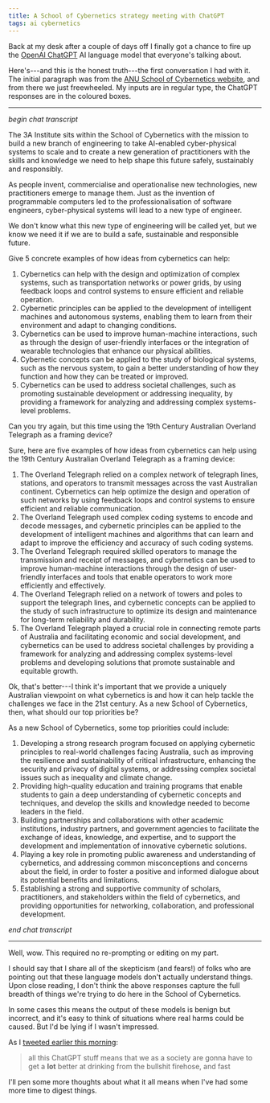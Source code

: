 ```yaml
---
title: A School of Cybernetics strategy meeting with ChatGPT
tags: ai cybernetics
---
```


Back at my desk after a couple of days off I finally got a chance to fire up the
[OpenAI ChatGPT](http://chat.openai.com) AI language model that everyone's
talking about.

Here's---and this is the honest truth---the first conversation I had with it.
The initial paragraph was from the [ANU School of Cybernetics
website](https://cybernetics.anu.edu.au/about/), and from there we just
freewheeled. My inputs are in regular type, the ChatGPT responses are in the
coloured boxes.

---

_begin chat transcript_

The 3A Institute sits within the School of Cybernetics with the mission to build
a new branch of engineering to take AI-enabled cyber-physical systems to scale
and to create a new generation of practitioners with the skills and knowledge we
need to help shape this future safely, sustainably and responsibly.

As people invent, commercialise and operationalise new technologies, new
practitioners emerge to manage them. Just as the invention of programmable
computers led to the professionalisation of software engineers, cyber-physical
systems will lead to a new type of engineer.

We don't know what this new type of engineering will be called yet, but we know
we need it if we are to build a safe, sustainable and responsible future.

Give 5 concrete examples of how ideas from cybernetics can help:

<div class="hl-para" markdown="1">

1. Cybernetics can help with the design and optimization of complex systems,
   such as transportation networks or power grids, by using feedback loops and
   control systems to ensure efficient and reliable operation.
2. Cybernetic principles can be applied to the development of intelligent
   machines and autonomous systems, enabling them to learn from their
   environment and adapt to changing conditions.
3. Cybernetics can be used to improve human-machine interactions, such as
   through the design of user-friendly interfaces or the integration of wearable
   technologies that enhance our physical abilities.
4. Cybernetic concepts can be applied to the study of biological systems, such
   as the nervous system, to gain a better understanding of how they function
   and how they can be treated or improved.
5. Cybernetics can be used to address societal challenges, such as promoting
   sustainable development or addressing inequality, by providing a framework
   for analyzing and addressing complex systems-level problems.

</div>

Can you try again, but this time using the 19th Century Australian Overland Telegraph as a framing device?

<div class="hl-para" markdown="1">

Sure, here are five examples of how ideas from cybernetics can help using the
19th Century Australian Overland Telegraph as a framing device:

1. The Overland Telegraph relied on a complex network of telegraph lines,
   stations, and operators to transmit messages across the vast Australian
   continent. Cybernetics can help optimize the design and operation of such
   networks by using feedback loops and control systems to ensure efficient and
   reliable communication.
2. The Overland Telegraph used complex coding systems to encode and decode
   messages, and cybernetic principles can be applied to the development of
   intelligent machines and algorithms that can learn and adapt to improve the
   efficiency and accuracy of such coding systems.
3. The Overland Telegraph required skilled operators to manage the transmission
   and receipt of messages, and cybernetics can be used to improve human-machine
   interactions through the design of user-friendly interfaces and tools that
   enable operators to work more efficiently and effectively.
4. The Overland Telegraph relied on a network of towers and poles to support the
   telegraph lines, and cybernetic concepts can be applied to the study of such
   infrastructure to optimize its design and maintenance for long-term
   reliability and durability.
5. The Overland Telegraph played a crucial role in connecting remote parts of
   Australia and facilitating economic and social development, and cybernetics
   can be used to address societal challenges by providing a framework for
   analyzing and addressing complex systems-level problems and developing
   solutions that promote sustainable and equitable growth.

</div>

Ok, that's better---I think it's important that we provide a uniquely Australian
viewpoint on what cybernetics is and how it can help tackle the challenges we
face in the 21st century. As a new School of Cybernetics, then, what should our
top priorities be?

<div class="hl-para" markdown="1">

As a new School of Cybernetics, some top priorities could include:

1. Developing a strong research program focused on applying cybernetic
   principles to real-world challenges facing Australia, such as improving the
   resilience and sustainability of critical infrastructure, enhancing the
   security and privacy of digital systems, or addressing complex societal
   issues such as inequality and climate change.
2. Providing high-quality education and training programs that enable students
   to gain a deep understanding of cybernetic concepts and techniques, and
   develop the skills and knowledge needed to become leaders in the field.
3. Building partnerships and collaborations with other academic institutions,
   industry partners, and government agencies to facilitate the exchange of
   ideas, knowledge, and expertise, and to support the development and
   implementation of innovative cybernetic solutions.
4. Playing a key role in promoting public awareness and understanding of
   cybernetics, and addressing common misconceptions and concerns about the
   field, in order to foster a positive and informed dialogue about its
   potential benefits and limitations.
5. Establishing a strong and supportive community of scholars, practitioners,
   and stakeholders within the field of cybernetics, and providing opportunities
   for networking, collaboration, and professional development.

</div>

_end chat transcript_

---

Well, wow. This required no re-prompting or editing on my part.

I should say that I share all of the skepticism (and fears!) of folks who are
pointing out that these language models don't actually understand things. Upon
close reading, I don't think the above responses capture the full breadth of
things we're trying to do here in the School of Cybernetics.

In some cases this means the output of these models is benign but incorrect, and
it's easy to think of situations where real harms could be caused. But I'd be
lying if I wasn't impressed.

As I [tweeted earlier this
morning](https://twitter.com/benswift/status/1600265214338867200):

> all this ChatGPT stuff means that we as a society are gonna have to get a
> **lot** better at drinking from the bullshit firehose, and fast

I'll pen some more thoughts about what it all means when I've had some more time
to digest things.
